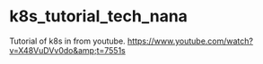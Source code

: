 # k8s_tutorial_tech_nana
Tutorial of k8s in from youtube. https://www.youtube.com/watch?v=X48VuDVv0do&amp;t=7551s
